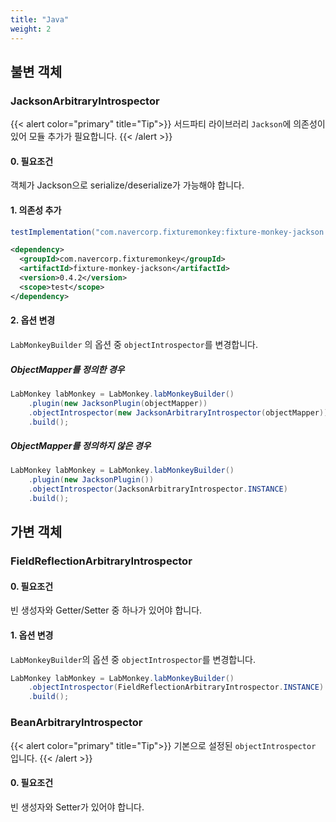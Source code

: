 ```yaml
---
title: "Java"
weight: 2
---
```


## 불변 객체
### JacksonArbitraryIntrospector
{{< alert color="primary" title="Tip">}}
서드파티 라이브러리 `Jackson`에 의존성이 있어 모듈 추가가 필요합니다.
{{< /alert >}}

#### 0. 필요조건

객체가 Jackson으로 serialize/deserialize가 가능해야 합니다.

#### 1. 의존성 추가

```groovy
testImplementation("com.navercorp.fixturemonkey:fixture-monkey-jackson:0.4.2")
```

```xml
<dependency>
  <groupId>com.navercorp.fixturemonkey</groupId>
  <artifactId>fixture-monkey-jackson</artifactId>
  <version>0.4.2</version>
  <scope>test</scope>
</dependency>
```

#### 2. 옵션 변경

`LabMonkeyBuilder` 의 옵션 중 `objectIntrospector`를 변경합니다.

##### ObjectMapper를 정의한 경우
```java
LabMonkey labMonkey = LabMonkey.labMonkeyBuilder()
    .plugin(new JacksonPlugin(objectMapper))
    .objectIntrospector(new JacksonArbitraryIntrospector(objectMapper))
    .build();
```

##### ObjectMapper를 정의하지 않은 경우
```java
LabMonkey labMonkey = LabMonkey.labMonkeyBuilder()
    .plugin(new JacksonPlugin())
    .objectIntrospector(JacksonArbitraryIntrospector.INSTANCE)
    .build();
```

## 가변 객체
### FieldReflectionArbitraryIntrospector
#### 0. 필요조건
빈 생성자와 Getter/Setter 중 하나가 있어야 합니다.

#### 1. 옵션 변경
`LabMonkeyBuilder`의 옵션 중 `objectIntrospector`를 변경합니다.

```java
LabMonkey labMonkey = LabMonkey.labMonkeyBuilder()
    .objectIntrospector(FieldReflectionArbitraryIntrospector.INSTANCE)
    .build();
```

### BeanArbitraryIntrospector
{{< alert color="primary" title="Tip">}}
기본으로 설정된 `objectIntrospector` 입니다.
{{< /alert >}}

#### 0. 필요조건
빈 생성자와 Setter가 있어야 합니다.
